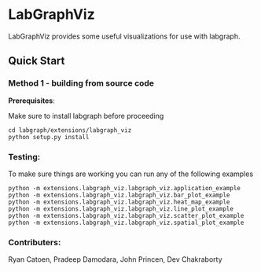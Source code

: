 # LabGraphViz

LabGraphViz provides some useful visualizations for use with labgraph.

## Quick Start

### Method 1 - building from source code

**Prerequisites**:

Make sure to install labgraph before proceeding

```
cd labgraph/extensions/labgraph_viz
python setup.py install
```

### Testing:

To make sure things are working you can run any of the following examples

```
python -m extensions.labgraph_viz.labgraph_viz.application_example
python -m extensions.labgraph_viz.labgraph_viz.bar_plot_example
python -m extensions.labgraph_viz.labgraph_viz.heat_map_example
python -m extensions.labgraph_viz.labgraph_viz.line_plot_example
python -m extensions.labgraph_viz.labgraph_viz.scatter_plot_example
python -m extensions.labgraph_viz.labgraph_viz.spatial_plot_example
```

### Contributers:
Ryan Catoen, Pradeep Damodara, John Princen, Dev Chakraborty

